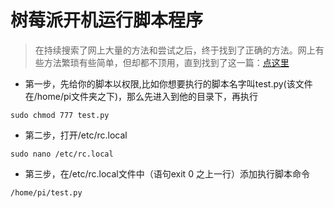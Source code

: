 
# 树莓派开机运行脚本程序

>在持续搜索了网上大量的方法和尝试之后，终于找到了正确的方法。网上有些方法繁琐有些简单，但却都不顶用，直到找到了这一篇：[点这里](https://blog.csdn.net/zhaohb3486/article/details/106131113)

- 第一步，先给你的脚本以权限,比如你想要执行的脚本名字叫test.py(该文件在/home/pi文件夹之下)，那么先进入到他的目录下，再执行
~~~~
sudo chmod 777 test.py
~~~~

- 第二步，打开/etc/rc.local
~~~~
sudo nano /etc/rc.local
~~~~

- 第三步，在/etc/rc.local文件中（语句exit 0 之上一行）添加执行脚本命令
~~~~
/home/pi/test.py
~~~~